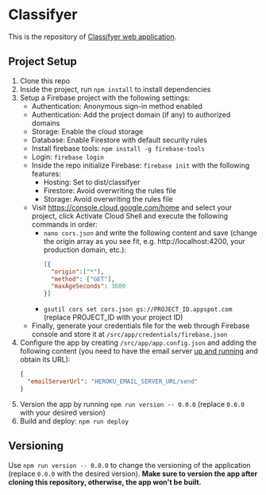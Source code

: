 # Classifyer

This is the repository of [Classifyer web application](https://classifyer.app).

## Project Setup

1. Clone this repo
2. Inside the project, run `npm install` to install dependencies
3. Setup a Firebase project with the following settings:
    - Authentication: Anonymous sign-in method enabled
    - Authentication: Add the project domain (if any) to authorized domains
    - Storage: Enable the cloud storage
    - Database: Enable Firestore with default security rules
    - Install firebase tools: `npm install -g firebase-tools`
    - Login: `firebase login`
    - Inside the repo initialize Firebase: `firebase init` with the following features:
      - Hosting: Set to dist/classifyer
      - Firestore: Avoid overwriting the rules file
      - Storage: Avoid overwriting the rules file
    - Visit <https://console.cloud.google.com/home> and select your project, click Activate Cloud Shell and execute the following commands in order:
      - `nano cors.json` and write the following content and save (change the origin array as you see fit, e.g. http://localhost:4200, your production domain, etc.):
        ```json
        [{
          "origin":["*"],
          "method": ["GET"],
          "maxAgeSeconds": 3600
        }]
        ```
      - `gsutil cors set cors.json gs://PROJECT_ID.appspot.com` (replace PROJECT_ID with your project ID)
    - Finally, generate your credentials file for the web through Firebase console and store it at `/src/app/credentials/firebase.json`
4. Configure the app by creating `/src/app/app.config.json` and adding the following content (you need to have the email server [up and running](https://github.com/classifyer/classifyer-email-server) and obtain its URL):
    ```json
    {
      "emailServerUrl": "HEROKU_EMAIL_SERVER_URL/send"
    }
    ```
5. Version the app by running `npm run version -- 0.0.0` (replace `0.0.0` with your desired version)
6. Build and deploy: `npm run deploy`

## Versioning

Use `npm run version -- 0.0.0` to change the versioning of the application (replace `0.0.0` with the desired version). **Make sure to version the app after cloning this repository, otherwise, the app won't be built.**
